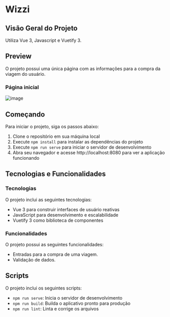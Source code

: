 # Wizzi

## Visão Geral do Projeto
Utiliza Vue 3, Javascript e Vuetify 3.

## Preview
O projeto possui uma única página com as informações para a compra da viagem do usuário.
### Página inicial
![image](https://github.com/augustopiatto/Projeto-Wizzi/assets/77405968/e58f833b-56ad-4983-877e-b80aa99a2021)

## Começando
Para iniciar o projeto, siga os passos abaixo:

1. Clone o repositório em sua máquina local
2. Execute ```npm install``` para instalar as dependências do projeto
3. Execute ```npm run serve``` para iniciar o servidor de desenvolvimento
4. Abra seu navegador e acesse http://localhost:8080 para ver a aplicação funcionando

## Tecnologias e Funcionalidades
### Tecnologias
O projeto inclui as seguintes tecnologias:

- Vue 3 para construir interfaces de usuário reativas
- JavaScript para desenvolvimento e escalabilidade
- Vuetify 3 como biblioteca de componentes

### Funcionalidades
O projeto possui as seguintes funcionalidades:

- Entradas para a compra de uma viagem.
- Validação de dados.

## Scripts
O projeto inclui os seguintes scripts:

- ```npm run serve```: Inicia o servidor de desenvolvimento
- ```npm run build```: Builda o aplicativo pronto para produção
- ```npm run lint```: Linta e corrige os arquivos
